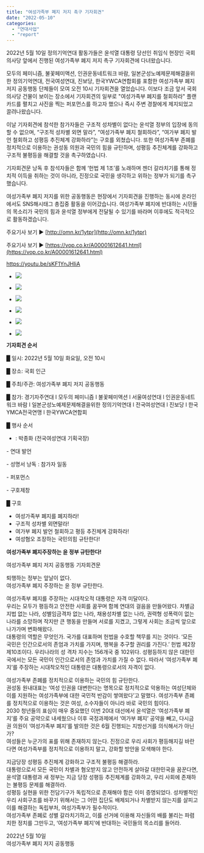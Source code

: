 ```yaml
---
title: "여성가족부 폐지 저지 촉구 기자회견"
date: "2022-05-10"
categories: 
  - "연대사업"
  - "report"
---
```


2022년 5월 10일 정의기억연대 활동가들은 윤석열 대통령 당선인 취임식 현장인 국회의사당 앞에서 진행된 여성가족부 폐지 저지 촉구 기자회견에 다녀왔습니다.

모두의 페미니즘, 불꽃페미액션, 인권운동네트워크 바람, 일본군성노예제문제해결을위한 정의기억연대, 전국여성연대, 진보당, 한국YWCA연합회를 포함한 여성가족부 폐지 저지 공동행동 단체들이 모여 오전 10시 기자회견을 열었습니다. 이보다 조금 앞서 국회의사당 건물이 보이는 장소에서 기자회견의 일부로 "여성가족부 폐지를 철회하라" 플랜카드를 펼치고 사진을 찍는 퍼포먼스를 하고자 했으나 즉시 주변 경찰에게 제지되었고 끌려나왔습니다.

이날 기자회견에 참석한 참가자들은 구조적 성차별이 없다는 윤석열 정부의 입장에 동의할 수 없으며, “구조적 성차별 외면 말라”, “여성가족부 폐지 철회하라”, “여가부 폐지 발언 철회하고 성평등 추진체계 강화하라”는 구호를 외쳤습니다. 또한 여성가족부 존폐를 정치적으로 이용하는 권성동 의원과 국민의 힘을 규탄하며, 성평등 추진체계를 강화하고 구조적 불평등을 해결할 것을 촉구하였습니다.

기자회견문 낭독 후 참석자들은 함께 ‘헌법 제 1조’를 노래하며 젠더 갈라치기를 통해 정치적 이득을 취하는 것이 아니라, 진정으로 국민을 생각하고 위하는 정부가 되기를 촉구했습니다.

여성가족부 폐지 저지를 위한 공동행동은 현장에서 기자회견을 진행하는 동시에 온라인에서도 SNS해시태그 총집중 활동을 이어갔습니다. 여성가족부 폐지에 반대하는 시민들의 목소리가 국민의 힘과 윤석열 정부에게 전달될 수 있기를 바라며 이후에도 적극적으로 활동하겠습니다.

주요기사 보기 ▶ [http://omn.kr/1ytpr](http://omn.kr/1ytpr)

주요기사 보기 ▶ [https://vop.co.kr/A00001612641.html](https://vop.co.kr/A00001612641.html)

https://youtu.be/sKF1YnJHIiA

- ![](https://r2.womenandwar.net/2022/05/image01-1-723x1024.png)
    
- ![](https://r2.womenandwar.net/2022/05/image02.png)
    

- ![](https://r2.womenandwar.net/2022/05/image05-2.png)
    
- ![](https://r2.womenandwar.net/2022/05/image06-2.png)
    
- ![](https://r2.womenandwar.net/2022/05/image07-2-1024x613.png)
    
- ![](https://r2.womenandwar.net/2022/05/image08-1024x576.png)
    

**기자회견 순서**

█ 일시: 2022년 5월 10일 화요일, 오전 10시

█ 장소: 국회 인근

█ 주최/주관: 여성가족부 폐지 저지 공동행동

█ 참가: 경기자주연대 l 모두의 페미니즘 l 불꽃페미액션 l 서울여성연대 l 인권운동네트워크 바람 l 일본군성노예제문제해결을위한 정의기억연대 l 전국여성연대 l 진보당 l 한국YMCA전국연맹 l 한국YWCA연합회

█ 행사 순서

- : 박종화 (전국여성연대 기획국장)

\- 연대 발언

\- 성명서 낭독 : 참가자 일동

\- 퍼포먼스

\- 구호제창

█ 구호

- 여성가족부 폐지를 폐지하라!
- 구조적 성차별 외면말라!
- 여가부 폐지 발언 철회하고 평등 추진체계 강화하라!
- 여성혐오 조장하는 국민의힘 규탄한다!

**여성가족부 폐지주장하는 윤 정부 규탄한다!**

여성가족부 폐지 저지 공동행동 기자회견문

퇴행하는 정부는 앞날이 없다.  
여성가족부 폐지 주장하는 윤 정부 규탄한다.

여성가족부 폐지를 주장하는 시대착오적 대통령은 자격 미달이다.  
우리는 모두가 평등하고 안전한 사회를 꿈꾸며 함께 연대의 걸음을 만들어왔다. 차별금지법 없는 나라, 성별임금격차 없는 나라, 채용성차별 없는 나라, 권력형 성폭력이 없는 나라를 소망하며 작지만 큰 행동을 만들며 서로를 지켰고, 그렇게 사회는 조금씩 앞으로 나가가며 변화해왔다.  
대통령의 역할은 무엇인가. 국가를 대표하며 헌법을 수호할 책무를 지는 것이다. ‘모든 국민은 인간으로서의 존엄과 가치를 가지며, 행복을 추구할 권리를 가진다.’ 헌법 제2장 제10조이다. 우리나라의 성 격차 지수는 156개국 중 102위다. 성평등하지 않은 대한민국에서는 모든 국민이 인간으로서의 존엄과 가치를 가질 수 없다. 따라서 ‘여성가족부 폐지’를 주장하는 시대착오적인 대통령은 대통령으로서의 자격이 없다.

여성가족부 존폐를 정치적으로 이용하는 국민의 힘 규탄한다.  
권성동 원내대표는 ‘여성 인권을 대변한다는 명목으로 정치적으로 악용하는 여성단체와 이를 지원하는 여성가족부에 대한 국민적 반감이 쌓여왔다’고 말했다. 여성가족부 존폐를 정치적으로 이용하는 것은 여성, 소수자들이 아니라 바로 국민의 힘이다.  
2030 청년들의 표심이 매우 중요했던 이번 20대 대선에서 윤석열은 ‘여성가족부 폐지’를 주요 공약으로 내세웠으나 이후 국정과제에서 ‘여가부 폐지’ 공약을 빼고, 다시금 권 의원이 ‘여성가족부 폐지’를 발의한 것은 6월 진행되는 지방선거를 의식해서가 아닌가?  
여성들은 누군가의 표를 위해 존재하지 않는다. 진정으로 우리 사회가 평등해지길 바란다면 여성가족부를 정치적으로 이용하지 말고, 강화할 방안을 모색해야 한다.

지금당장 성평등 추진체계 강화하고 구조적 불평등 해결하라.  
대통령으로서 모든 국민이 차별과 혐오받지 않고 안전하게 살아갈 대한민국을 꿈꾼다면, 윤석열 대통령과 새 정부는 지금 당장 성평등 추진체계를 강화하고, 우리 사회에 존재하는 불평등 문제를 해결하라.  
성평등 실현을 위한 전담기구가 독립적으로 존재해야 함은 이미 증명되었다. 성차별적인 우리 사회구조를 바꾸기 위해서는 그 어떤 집단도 배제되거나 차별받지 않는지를 살피고 이를 해결하는 독립부처, 여성가족부가 필수적이다.  
여성가족부 존폐로 성별 갈라치기하고, 이를 선거에 이용해 자신들의 배를 불리는 파렴치한 정치를 그만두고, ‘여성가족부 폐지’에 반대하는 국민들의 목소리를 들어라.

2022년 5월 10일  
여성가족부 폐지 저지 공동행동
